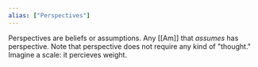 ```yaml
---
alias: ["Perspectives"]
---
```


Perspectives are beliefs or assumptions. Any [[Am]] that *assumes* has perspective. Note that perspective does not require any kind of "thought." Imagine a scale: it percieves weight.
